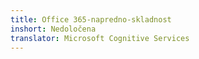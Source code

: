 ```yaml
---
title: Office 365-napredno-skladnost
inshort: Nedoločena
translator: Microsoft Cognitive Services
---
```




